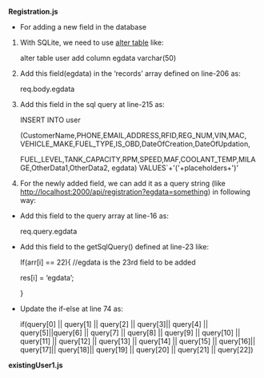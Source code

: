 **Registration.js**

-   For adding a new field in the database

1.  With SQLite, we need to use [alter
    table](http://www.sqlite.org/lang_altertable.html) like:

    alter table user add column egdata varchar(50)

2.  Add this field(egdata) in the ‘records’ array defined on line-206 as:

    req.body.egdata

3.  Add this field in the sql query at line-215 as:

    INSERT INTO user

    (CustomerName,PHONE,EMAIL,ADDRESS,RFID,REG_NUM,VIN,MAC,
    VEHICLE_MAKE,FUEL_TYPE,IS_OBD,DateOfCreation,DateOfUpdation,

    FUEL_LEVEL,TANK_CAPACITY,RPM,SPEED,MAF,COOLANT_TEMP,MILAGE,OtherData1,OtherData2,
    egdata) VALUES\`+'('+placeholders+')'

4.  For the newly added field, we can add it as a query string (like
    <http://localhost:2000/api/registration?egdata=something>) in following way:

-   Add this field to the query array at line-16 as:

    req.query.egdata

-   Add this field to the getSqlQuery() defined at line-23 like:

    If(arr[i] == 22){ //egdata is the 23rd field to be added

    res[i] = ‘egdata’;

    }

-   Update the if-else at line 74 as:

    if(query[0] \|\| query[1] \|\| query[2] \|\| query[3]\|\| query[4] \|\|
    query[5]\|\|query[6] \|\| query[7] \|\| query[8] \|\| query[9] \|\|
    query[10] \|\| query[11] \|\| query[12] \|\| query[13] \|\| query[14] \|\|
    query[15] \|\| query[16]\|\| query[17]\|\| query[18]\|\| query[19] \|\|
    query[20] \|\| query[21] \|\| query[22])

**existingUser1.js**
